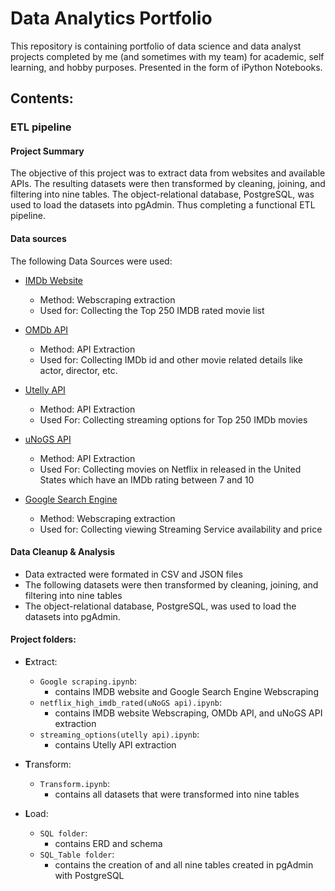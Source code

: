
# Data Analytics Portfolio
This repository is containing portfolio of data science and data analyst projects completed by me (and sometimes with my team) for academic, self learning, and hobby purposes.
Presented in the form of iPython Notebooks.

## Contents:
### ETL pipeline

#### Project Summary
The objective of this project was to extract data from websites and available  APIs. The resulting datasets were then transformed by cleaning, joining, and filtering into nine tables. The object-relational database, PostgreSQL, was used to load the datasets into pgAdmin. Thus completing a functional ETL pipeline.

#### Data sources

The following Data Sources were used:
- [IMDb Website](https://www.imdb.com/chart/top/?ref_=nv_mv_250)
    - Method: Webscraping extraction
    - Used for: Collecting the Top 250 IMDB rated movie list

- [OMDb API](http://www.omdbapi.com/)
    - Method: API Extraction
    - Used for: Collecting IMDb id and other movie related details like actor, director, etc.

- [Utelly API](https://rapidapi.com/utelly/api/utelly?endpoint=apiendpoint_3cad787b-ca7b-449a-84b4-23b40d64fd73)
    - Method: API Extraction
    - Used For: Collecting streaming options for Top 250 IMDb movies

- [uNoGS API](https://rapidapi.com/unogs/api/unogs/endpoints)
    - Method: API Extraction
    - Used For: Collecting movies on Netflix in released in the United States which have an IMDb rating between 7 and 10

- [Google Search Engine](https://www.google.com/search?&q=)
    - Method: Webscraping extraction
    - Used for: Collecting viewing Streaming Service availability and price 

#### Data Cleanup & Analysis

- Data extracted were formated in CSV and JSON files
- The following datasets were then transformed by cleaning, joining, and filtering into nine tables
- The object-relational database, PostgreSQL, was used to load the datasets into pgAdmin.


#### Project folders:

- **E**xtract: 
    - `Google scraping.ipynb`: 
        - contains IMDB website and Google Search Engine Webscraping
    - `netflix_high_imdb_rated(uNoGS api).ipynb`:
        - contains IMDB website Webscraping, OMDb API, and uNoGS API extraction
    -  `streaming_options(utelly api).ipynb`:
        - contains Utelly API extraction

- **T**ransform:
    - `Transform.ipynb`:
        - contains all datasets that were transformed into nine tables

- **L**oad:
    - `SQL folder`:
        - contains ERD and schema
    - `SQL_Table folder`:
        - contains the creation of and all nine tables created in pgAdmin with PostgreSQL



